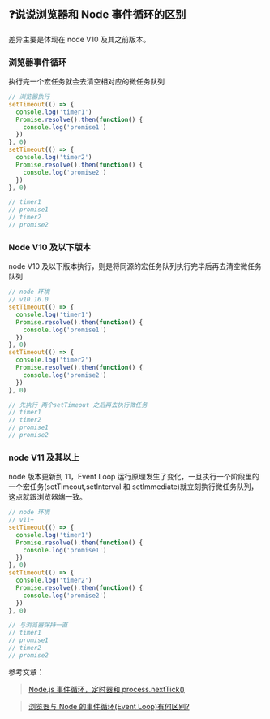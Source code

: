 ## :question:说说浏览器和 Node 事件循环的区别

差异主要是体现在 node V10 及其之前版本。

### 浏览器事件循环

执行完一个宏任务就会去清空相对应的微任务队列

```js
// 浏览器执行
setTimeout(() => {
  console.log('timer1')
  Promise.resolve().then(function() {
    console.log('promise1')
  })
}, 0)
setTimeout(() => {
  console.log('timer2')
  Promise.resolve().then(function() {
    console.log('promise2')
  })
}, 0)

// timer1
// promise1
// timer2
// promise2
```

### Node V10 及以下版本

node V10 及以下版本执行，则是将同源的宏任务队列执行完毕后再去清空微任务队列

```js
// node 环境
// v10.16.0
setTimeout(() => {
  console.log('timer1')
  Promise.resolve().then(function() {
    console.log('promise1')
  })
}, 0)
setTimeout(() => {
  console.log('timer2')
  Promise.resolve().then(function() {
    console.log('promise2')
  })
}, 0)

// 先执行 两个setTimeout 之后再去执行微任务
// timer1
// timer2
// promise1
// promise2
```

### node V11 及其以上

node 版本更新到 11，Event Loop 运行原理发生了变化，一旦执行一个阶段里的一个宏任务(setTimeout,setInterval 和 setImmediate)就立刻执行微任务队列，这点就跟浏览器端一致。

```js
// node 环境
// v11+
setTimeout(() => {
  console.log('timer1')
  Promise.resolve().then(function() {
    console.log('promise1')
  })
}, 0)
setTimeout(() => {
  console.log('timer2')
  Promise.resolve().then(function() {
    console.log('promise2')
  })
}, 0)

// 与浏览器保持一直
// timer1
// promise1
// timer2
// promise2
```

参考文章：

> [Node.js 事件循环，定时器和 process.nextTick()](https://nodejs.org/zh-cn/docs/guides/event-loop-timers-and-nexttick/)

> [浏览器与 Node 的事件循环(Event Loop)有何区别?](https://juejin.im/post/5c337ae06fb9a049bc4cd218)
